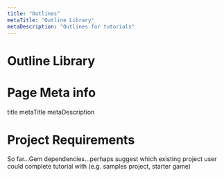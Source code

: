```yaml
---
title: "Outlines"
metaTitle: "Outline Library"
metaDescription: "Outlines for tutorials"
---
```


# Outline Library



# Page Meta info

title
metaTitle
metaDescription

# Project Requirements

So far...Gem dependencies...perhaps suggest which existing project user could complete tutorial with (e.g. samples project, starter game)

